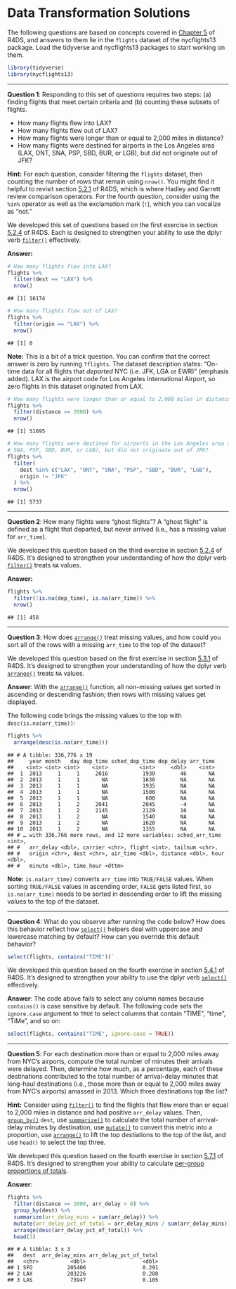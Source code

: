 Data Transformation Solutions
================

The following questions are based on concepts covered in
[Chapter 5](https://r4ds.had.co.nz/transform.html) of R4DS, and answers
to them lie in the `flights` dataset of the nycflights13 package. Load
the tidyverse and nycflights13 packages to start working on them.

``` r
library(tidyverse)
library(nycflights13)
```

-----

**Question 1**: Responding to this set of questions requires two steps:
(a) finding flights that meet certain criteria and (b) counting these
subsets of flights.

  - How many flights flew into LAX?
  - How many flights flew out of LAX?
  - How many flights were longer than or equal to 2,000 miles in
    distance?
  - How many flights were destined for airports in the Los Angeles area
    (LAX, ONT, SNA, PSP, SBD, BUR, or LGB), but did not originate out of
    JFK?

**Hint:** For each question, consider filtering the `flights` dataset,
then counting the number of rows that remain using `nrow()`. You might
find it helpful to revisit section
[5.2.1](https://r4ds.had.co.nz/transform.html#comparisons) of R4DS,
which is where Hadley and Garrett review comparison operators. For the
fourth question, consider using the `%in%` operator as well as the
exclamation mark (`!`), which you can vocalize as “not.”

We developed this set of questions based on the first exercise in
section [5.2.4](http://r4ds.had.co.nz/transform.html#exercises-7) of
R4DS. Each is designed to strengthen your ability to use the dplyr verb
[`filter()`](http://r4ds.had.co.nz/transform.html#filter-rows-with-filter)
effectively.

**Answer:**

``` r
# How many flights flew into LAX?
flights %>% 
  filter(dest == "LAX") %>% 
  nrow()
```

    ## [1] 16174

``` r
# How many flights flew out of LAX?
flights %>% 
  filter(origin == "LAX") %>% 
  nrow()
```

    ## [1] 0

**Note:** This is a bit of a trick question. You can confirm that the
correct answer is zero by running `?flights`. The dataset description
states: “On-time data for all flights that *departed* NYC (i.e. JFK, LGA
or EWR)” (emphasis added). LAX is the airport code for Los Angeles
International Airport, so zero flights in this dataset originated from
LAX.

``` r
# How many flights were longer than or equal to 2,000 miles in distance?
flights %>% 
  filter(distance >= 2000) %>% 
  nrow()
```

    ## [1] 51695

``` r
# How many flights were destined for airports in the Los Angeles area (LAX, ONT, 
# SNA, PSP, SBD, BUR, or LGB), but did not originate out of JFK?
flights %>% 
  filter(
    dest %in% c("LAX", "ONT", "SNA", "PSP", "SBD", "BUR", "LGB"), 
    origin != "JFK"
  ) %>% 
  nrow()
```

    ## [1] 5737

-----

**Question 2**: How many flights were “ghost flights”? A “ghost flight”
is defined as a flight that departed, but never arrived (i.e., has a
missing value for `arr_time`).

We developed this question based on the third exercise in section
[5.2.4](http://r4ds.had.co.nz/transform.html#exercises-7) of R4DS. It’s
designed to strengthen your understanding of how the dplyr verb
[`filter()`](http://r4ds.had.co.nz/transform.html#filter-rows-with-filter)
treats `NA` values.

**Answer:**

``` r
flights %>% 
  filter(!is.na(dep_time), is.na(arr_time)) %>% 
  nrow()
```

    ## [1] 458

-----

**Question 3**: How does
[`arrange()`](http://r4ds.had.co.nz/transform.html#arrange-rows-with-arrange)
treat missing values, and how could you sort all of the rows with a
missing `arr_time` to the top of the dataset?

We developed this question based on the first exercise in section
[5.3.1](http://r4ds.had.co.nz/transform.html#exercises-8) of R4DS. It’s
designed to strengthen your understanding of how the dplyr verb
[`arrange()`](http://r4ds.had.co.nz/transform.html#arrange-rows-with-arrange)
treats `NA` values.

**Answer**: With the
[`arrange()`](http://r4ds.had.co.nz/transform.html#arrange-rows-with-arrange)
function, all non-missing values get sorted in ascending or descending
fashion; then rows with missing values get displayed.

The following code brings the missing values to the top with
`desc(is.na(arr_time))`:

``` r
flights %>% 
  arrange(desc(is.na(arr_time)))
```

    ## # A tibble: 336,776 x 19
    ##     year month   day dep_time sched_dep_time dep_delay arr_time
    ##    <int> <int> <int>    <int>          <int>     <dbl>    <int>
    ##  1  2013     1     1     2016           1930        46       NA
    ##  2  2013     1     1       NA           1630        NA       NA
    ##  3  2013     1     1       NA           1935        NA       NA
    ##  4  2013     1     1       NA           1500        NA       NA
    ##  5  2013     1     1       NA            600        NA       NA
    ##  6  2013     1     2     2041           2045        -4       NA
    ##  7  2013     1     2     2145           2129        16       NA
    ##  8  2013     1     2       NA           1540        NA       NA
    ##  9  2013     1     2       NA           1620        NA       NA
    ## 10  2013     1     2       NA           1355        NA       NA
    ## # … with 336,766 more rows, and 12 more variables: sched_arr_time <int>,
    ## #   arr_delay <dbl>, carrier <chr>, flight <int>, tailnum <chr>,
    ## #   origin <chr>, dest <chr>, air_time <dbl>, distance <dbl>, hour <dbl>,
    ## #   minute <dbl>, time_hour <dttm>

**Note:** `is.na(arr_time)` converts `arr_time` into `TRUE/FALSE`
values. When sorting `TRUE/FALSE` values in ascending order, `FALSE`
gets listed first, so `is.na(arr_time)` needs to be sorted in descending
order to lift the missing values to the top of the dataset.

-----

**Question 4**: What do you observe after running the code below? How
does this behavior reflect how
[`select()`](http://r4ds.had.co.nz/transform.html#select-columns-with-select)
helpers deal with uppercase and lowercase matching by default? How can
you override this default behavior?

``` r
select(flights, contains("TIME"))`
```

We developed this question based on the fourth exercise in section
[5.4.1](http://r4ds.had.co.nz/transform.html#exercises-9) of R4DS. It’s
designed to strengthen your ability to use the dplyr verb
[`select()`](http://r4ds.had.co.nz/transform.html#select-columns-with-select)
effectively.

**Answer**: The code above fails to select any column names because
`contains()` is case sensitive by default. The following code sets the
`ignore.case` argument to `TRUE` to select columns that contain “TIME”,
“time”, “TiMe”, and so on:

``` r
select(flights, contains("TIME", ignore.case = TRUE))
```

-----

**Question 5**: For each destination more than or equal to 2,000 miles
away from NYC’s airports, compute the total number of minutes their
arrivals were delayed. Then, determine how much, as a percentage, each
of these destinations contributed to the total number of arrival-delay
minutes that long-haul destinations (i.e., those more than or equal to
2,000 miles away from NYC’s airports) amassed in 2013. Which three
destinations top the list?

**Hint:** Consider using
[`filter()`](http://r4ds.had.co.nz/transform.html#filter-rows-with-filter)
to find the flights that flew more than or equal to 2,000 miles in
distance and had positive `arr_delay` values. Then,
[`group_by()`](http://r4ds.had.co.nz/transform.html#grouped-summaries-with-summarise)
`dest`, use
[`summarize()`](http://r4ds.had.co.nz/transform.html#grouped-summaries-with-summarise)
to calculate the total number of arrival-delay minutes by destination,
use
[`mutate()`](http://r4ds.had.co.nz/transform.html#add-new-variables-with-mutate)
to convert this metric into a proportion, use
[`arrange()`](http://r4ds.had.co.nz/transform.html#arrange-rows-with-arrange)
to lift the top destiations to the top of the list, and use `head()` to
select the top three.

We developed this question based on the fourth exercise in section
[5.7.1](http://r4ds.had.co.nz/transform.html#exercises-12) of R4DS. It’s
designed to strengthen your ability to calculate [per-group proportions
of
totals](http://r4ds.had.co.nz/transform.html#grouped-mutates-and-filters).

**Answer**:

``` r
flights %>%
  filter(distance >= 2000, arr_delay > 0) %>%
  group_by(dest) %>%
  summarize(arr_delay_mins = sum(arr_delay)) %>%
  mutate(arr_delay_pct_of_total = arr_delay_mins / sum(arr_delay_mins)) %>%
  arrange(desc(arr_delay_pct_of_total)) %>% 
  head(3)
```

    ## # A tibble: 3 x 3
    ##   dest  arr_delay_mins arr_delay_pct_of_total
    ##   <chr>          <dbl>                  <dbl>
    ## 1 SFO           205406                  0.291
    ## 2 LAX           203226                  0.288
    ## 3 LAS            73947                  0.105
